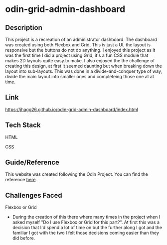 # odin-grid-admin-dashboard

## Description
This project is a recreation of an administrator dashboard. The dashboard was created using both Flexbox and Grid. This is just a UI, the layout is responsive but the buttons do not do anything. I enjoyed this project as it was the first time I did a project using Grid, it's a fun CSS module that makes 2D layouts quite easy to make. I also enjoyed the the challenge of creating this design, at first it seemed daunting but when breaking down the layout into sub-layouts. This was done in a divide-and-conquer type of way, divide the main layout into smaller ones and completeing those one at at time.

## Link
https://jhagg26.github.io/odin-grid-admin-dashboard/index.html

## Tech Stack
HTML

CSS

## Guide/Reference
This website was created following the Odin Project.
You can find the reference [here](https://www.theodinproject.com/lessons/node-path-intermediate-html-and-css-admin-dashboard).

## Challenges Faced
Flexbox or Grid
  * During the creation of this there where many times in the project when I asked myself "Do I use Flexbox or Grid for this part?". At first this was a decision that I'd spend a lot of time on but the further along I got and the familiar I got with the two I felt those decisions coming easier than they did before.
